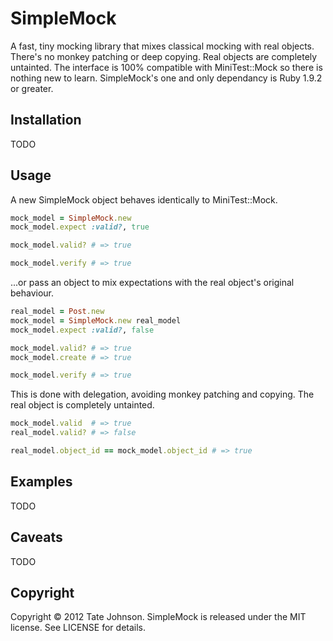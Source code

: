 # SimpleMock

A fast, tiny mocking library that mixes classical mocking with real objects. There's no monkey patching or deep copying. Real objects are completely untainted. The interface is 100% compatible with MiniTest::Mock so there is nothing new to learn. SimpleMock's one and only dependancy is Ruby 1.9.2 or greater.

## Installation

TODO

## Usage

A new SimpleMock object behaves identically to MiniTest::Mock.

``` ruby
mock_model = SimpleMock.new
mock_model.expect :valid?, true

mock_model.valid? # => true

mock_model.verify # => true
```

...or pass an object to mix expectations with the real object's original behaviour.

``` ruby
real_model = Post.new
mock_model = SimpleMock.new real_model
mock_model.expect :valid?, false

mock_model.valid? # => true
mock_model.create # => true

mock_model.verify # => true
```

This is done with delegation, avoiding monkey patching and copying. The real object is completely untainted.

``` ruby
mock_model.valid  # => true
real_model.valid? # => false

real_model.object_id == mock_model.object_id # => true
```

## Examples

TODO

## Caveats

TODO

## Copyright

Copyright © 2012 Tate Johnson. SimpleMock is released under the MIT license. See LICENSE for details.
